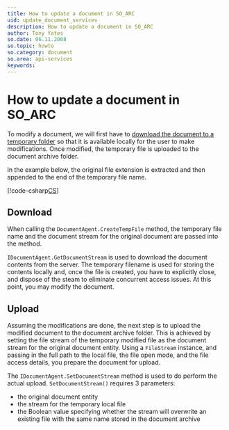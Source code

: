 ```yaml
---
title: How to update a document in SO_ARC
uid: update_document_services
description: How to update a document in SO_ARC
author: Tony Yates
so.date: 06.11.2008
so.topic: howto
so.category: document
so.area: api-services
keywords:
---
```


# How to update a document in SO_ARC

To modify a document, we will first have to [download the document to a temporary folder][1] so that it is available locally for the user to make modifications. Once modified, the temporary file is uploaded to the document archive folder.

In the example below, the original file extension is extracted and then appended to the end of the temporary file name.

[!code-csharp[CS](includes/update-document.cs)]

## Download

When calling the `DocumentAgent.CreateTempFile` method, the temporary file name and the document stream for the original document are passed into the method.

`IDocumentAgent.GetDocumentStream` is used to download the document contents from the server. The temporary filename is used for storing the contents locally and, once the file is created, you have to explicitly close, and dispose of the steam to eliminate concurrent access issues. At this point, you may modify the document.

## Upload

Assuming the modifications are done, the next step is to upload the modified document to the document archive folder. This is achieved by setting the file stream of the temporary modified file as the document stream for the original document entity. Using a `FileStream` instance, and passing in the full path to the local file, the file open mode, and the file access details, you prepare the document for upload.

The `IDocumentAgent.SetDocumentStream` method is used to do perform the actual upload. `SetDocumentStream()` requires 3 parameters:

* the original document entity
* the stream for the temporary local file
* the Boolean value specifying whether the stream will overwrite an existing file with the same name stored in the document archive

<!-- Referenced links -->
[1]: download.md
